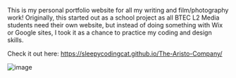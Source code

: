 This is my personal portfolio website for all my writing and film/photography work! Originally, this started out as a school project as all BTEC L2 Media students need their own website, but instead of doing something with Wix or Google sites, I took it as a chance to practice my coding and design skills.

Check it out here: https://sleepycodingcat.github.io/The-Aristo-Company/

![image](https://github.com/user-attachments/assets/7c9ffa7e-f177-4ddf-a33f-c7b540c74b57)

